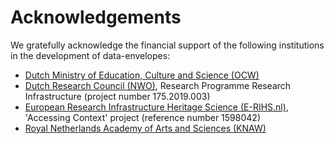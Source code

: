 # Acknowledgements

We gratefully acknowledge the financial support of the following institutions in the development of data-envelopes:

* [Dutch Ministry of Education, Culture and Science (OCW)](https://www.government.nl/ministries/ministry-of-education-culture-and-science)
* [Dutch Research Council (NWO)](https://www.nwo.nl), Research Programme Research Infrastructure (project number 175.2019.003)
* [European Research Infrastructure Heritage Science (E-RIHS.nl)](https://e-rihs.nl/), 'Accessing Context' project (reference number 1598042)
* [Royal Netherlands Academy of Arts and Sciences (KNAW)](https://www.knaw.nl/en)
